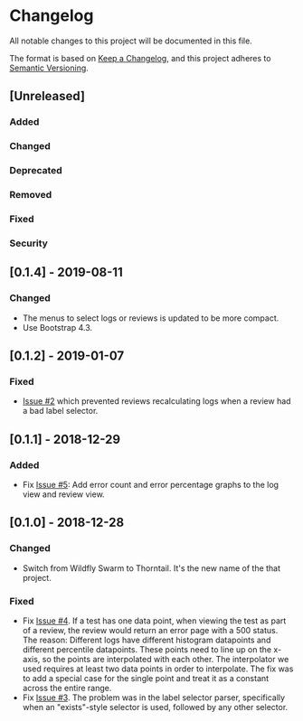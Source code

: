 # Changelog
All notable changes to this project will be documented in this file.

The format is based on [Keep a Changelog](https://keepachangelog.com/en/1.0.0/),
and this project adheres to [Semantic Versioning](https://semver.org/spec/v2.0.0.html).

## [Unreleased]
### Added
### Changed
### Deprecated
### Removed
### Fixed
### Security

## [0.1.4] - 2019-08-11
### Changed
- The menus to select logs or reviews is updated to be more compact.
- Use Bootstrap 4.3.

## [0.1.2] - 2019-01-07
### Fixed
- [Issue #2](https://github.com/redsaz/lognition/issues/2) which prevented
  reviews recalculating logs when a review had a bad label selector.

## [0.1.1] - 2018-12-29
### Added
- Fix [Issue #5](https://github.com/redsaz/lognition/issues/5): Add error
  count and error percentage graphs to the log view and review view.

## [0.1.0] - 2018-12-28
### Changed
- Switch from Wildfly Swarm to Thorntail. It's the new name of the that
  project.
### Fixed
- Fix [Issue #4](https://github.com/redsaz/lognition/issues/4). If a test 
  has one data point, when viewing the test as part of a review, the
  review would return an error page with a 500 status. The reason:
  Different logs have different histogram datapoints and different
  percentile datapoints. These points need to line up on the x-axis, so
  the points are interpolated with each other. The interpolator we used
  requires at least two data points in order to interpolate. The fix was
  to add a special case for the single point and treat it as a constant
  across the entire range.
- Fix [Issue #3](https://github.com/redsaz/lognition/issues/3). The
  problem was in the label selector parser, specifically when an
  "exists"-style selector is used, followed by any other selector.

